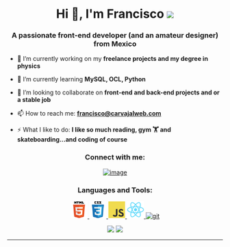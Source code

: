 <h1 align="center">Hi 👋, I'm Francisco <img height="40" src="https://emoji.gg/assets/emoji/7333-parrotdance.gif"></h1>
<h3 align="center">A passionate front-end developer (and an amateur designer) from Mexico</h3>

- 🔭 I’m currently working on my **freelance projects and my degree in physics**

- 🌱 I’m currently learning **MySQL, OCL, Python**

- 👯 I’m looking to collaborate on **front-end and back-end projects and or a stable job**

- 📫 How to reach me: **francisco@carvajalweb.com**

- ⚡ What I like to do: **I like so much reading, gym 🏋️ and skateboarding...and coding of course**

<h3 align="center">Connect with me:</h3>
<div align="center">

[![image](https://img.shields.io/badge/LinkedIn-0077B5?style=for-the-badge&logo=linkedin&logoColor=white)](https://www.linkedin.com/in/francisco-carvajal-villegas/)
  
</div>

<h3 align="center">Languages and Tools:</h3>

<p align="center"> 
  <a href="https://www.w3.org/html/" target="_blank"> 
    <img src="https://raw.githubusercontent.com/devicons/devicon/master/icons/html5/html5-original-wordmark.svg" alt="html5" width="40" height="40"/> 
  </a>
  <a href="https://www.w3schools.com/css/" target="_blank"> 
    <img src="https://raw.githubusercontent.com/devicons/devicon/master/icons/css3/css3-original-wordmark.svg" alt="css3" width="40" height="40"/> 
  </a> 
  <a href="https://developer.mozilla.org/en-US/docs/Web/JavaScript" target="_blank"> 
    <img src="https://raw.githubusercontent.com/devicons/devicon/master/icons/javascript/javascript-original.svg" alt="javascript" width="40" height="40"/> 
  </a> 
  <a href="https://react.dev/" target="_blank"> 
    <img src="https://raw.githubusercontent.com/devicons/devicon/master/icons/react/react-original.svg" alt="react" width="40" height="40"/> 
  </a> 
  <a href="https://git-scm.com/" target="_blank"> 
    <img src="https://www.vectorlogo.zone/logos/git-scm/git-scm-icon.svg" alt="git" width="40" height="40"/> 
  </a>
</p>

<p align= "center">
  <img height= "150" src="https://github-readme-stats.vercel.app/api?username=FranciscoCarvajal404&theme=react&show_icons=true&include_all_commits=true" />
  <img height= "150" src="https://github-readme-stats.vercel.app/api/top-langs/?username=FranciscoCarvajal404&theme=react&layout=compact" />
</p>

------
